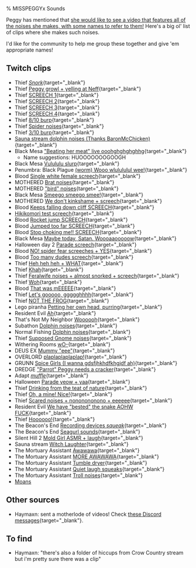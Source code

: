 % MISSPEGGYx Sounds

Peggy has mentioned that [she would like to see a video that features all of the noises she makes, with some names to refer to them!](https://www.twitch.tv/misspeggyx/clip/NastyAmusedBaconPeteZaroll-T7sFYgBBaS4quuxU) Here's a big ol' list of clips where she makes such noises.

I'd like for the community to help me group these together and give 'em appropriate names!

## Twitch clips

* Thief [*Snork*](https://clips.twitch.tv/RoundGracefulHeronMVGame-cqYpCigMVYKTszfG){target="_blank"}
* Thief [Peggy growl + yelling at Neff](https://www.twitch.tv/misspeggyx/clip/GenerousReliablePorcupineGingerPower-O1CZ0N75HfJXHr4D){target="_blank"}
* Thief [SCREECH 1](https://www.twitch.tv/misspeggyx/clip/SuaveEnticingTriangleBCWarrior-nuQ-cf0SuWYEC_uM){target="_blank"}
* Thief [SCREECH 2](https://clips.twitch.tv/IgnorantRichCocoaShazBotstix-rd9rqY-Q3GpLALKN){target="_blank"}
* Thief [SCREECH 3](https://clips.twitch.tv/HonestSlickRatTriHard-D0zrEfBV09G6rKp1){target="_blank"}
* Thief [SCREECH 4](https://clips.twitch.tv/SuspiciousBoredRingPrimeMe-arsgYkQU7M8Yctzp){target="_blank"}
* Thief [8/10 burp](https://clips.twitch.tv/TsundereExquisiteHippoDoritosChip-EV6_PnPf8v6qvApT){target="_blank"}
* Thief [Spider noises](https://www.twitch.tv/misspeggyx/clip/EnthusiasticHyperCoyoteCurseLit-E6IUmegsXjsBRGxv){target="_blank"}
* Thief [3/10 burp](https://www.twitch.tv/misspeggyx/clip/CredulousGiftedClipsmomDxCat-mqRp2P5x38qXnTr6){target="_blank"}
* [Sauna stream dolphin noises (Thanks BaronMcChicken)](https://clips.twitch.tv/CleanPeacefulSashimiUWot-eF21142o8dTwzYtl){target="_blank"}
* Black Mesa ["Beating her meat" live ooohghghghghhg](https://www.twitch.tv/misspeggyx/clip/MiniatureRelatedNigiriPhilosoraptor-svyvrwxVsUTPEWTJ){target="_blank"}
  * Name suggestions: HUOOOOOOOGOOGH
* Black Mesa [Vulululu slurp](https://www.twitch.tv/misspeggyx/clip/CrepuscularPlacidBatteryCorgiDerp-pi9aIOOTQk_0ZeD0){target="_blank"}
* Penumbra: Black Plague [(worm) Wooo wlulululul wee!](https://www.twitch.tv/misspeggyx/clip/PolishedResourcefulMuleHassaanChop-qTelgF2DvHsQgX5p){target="_blank"}
* Blood [Single white female screech](https://www.twitch.tv/misspeggyx/clip/DaintyMoralAppleHassaanChop-6S9L8SPMrPpllNfh){target="_blank"}
* MOTHERED [Brat noises](https://www.twitch.tv/misspeggyx/clip/PunchyFaithfulGnatTheRinger-q0iFdzFmIyzsPBCA?filter=clips&range=7d&sort=time){target="_blank"}
* MOTHERED ["bird" noises](https://www.twitch.tv/misspeggyx/clip/ConfidentFreezingAardvarkDAESuppy-YBvU5Z5m7H956bPo?filter=clips&range=7d&sort=time){target="_blank"}
* Black Mesa [Smeego smeego smee!](https://www.twitch.tv/misspeggyx/clip/ComfortableKawaiiCurryOhMyDog-9V92K1TSZV4A6RWx?filter=clips&range=7d&sort=time){target="_blank"}
* MOTHERED [We don't kinkshame + screech](https://www.twitch.tv/misspeggyx/clip/FriendlyTrustworthyHumanCoolStoryBob-_GxIMm4y56MAvTNA?filter=clips&range=7d&sort=time){target="_blank"}
* Blood [Keeps falling down cliff SCREECH](https://www.twitch.tv/misspeggyx/clip/AlertHorribleHorseradishCoolCat--QTcp_HJfi4sMhL8?filter=clips&range=7d&sort=time){target="_blank"}
* [Hikikomori test screech](https://www.twitch.tv/misspeggyx/clip/SparklyFrozenAlligatorCoolStoryBob-BxLE5vIqevNF8at0?filter=clips&range=7d&sort=time){target="_blank"}
* Blood [Rocket jump SCREECH](https://www.twitch.tv/misspeggyx/clip/TemperedAmusedToothNotATK-aN1fHtJsTpgXwAJi?filter=clips&range=7d&sort=time){target="_blank"}
* Blood [Jumped too far SCREECH](https://www.twitch.tv/misspeggyx/clip/ManlyRockyDragonfruitUncleNox-0q-8Xzgn8AMMlkHJ?filter=clips&range=7d&sort=time){target="_blank"}
* Blood [Stop choking me!! SCREECH](https://www.twitch.tv/misspeggyx/clip/SillyFantasticNewtChocolateRain-X9MPvfS2Gx0R5t76?filter=clips&range=7d&sort=time){target="_blank"}
* Black Mesa [Maybe today, Satan. Woooaaooooow](https://www.twitch.tv/misspeggyx/clip/AgitatedOddPlumTwitchRaid-T4Q_FCkptD5FFZrq?filter=clips&range=7d&sort=time){target="_blank"}
* Halloween day 2 [Parade screech](https://www.twitch.tv/misspeggyx/clip/PeacefulAmazingWrenFunRun-08aklxBPRhEtQkC9?filter=clips&range=7d&sort=time){target="_blank"}
* Blood [NO! spider fear screeches + YES](https://www.twitch.tv/misspeggyx/clip/ExuberantCrowdedCobraShazBotstix-7NXxoLILGxC-SLwj?filter=clips&range=7d&sort=time){target="_blank"}
* Blood [Too many dudes screech](https://www.twitch.tv/misspeggyx/clip/ZanyCheerfulStingrayRickroll-FkxzwoXZ5CaEeEER?filter=clips&range=7d&sort=time){target="_blank"}
* Thief [Heh heh heh + WHAT](https://www.twitch.tv/misspeggyx/clip/EnergeticAnimatedKimchiKeepo-F0NSrsbKAK5RrayY?filter=clips&range=7d&sort=time){target="_blank"}
* Thief [Khah](https://www.twitch.tv/misspeggyx/clip/GrotesqueCuteFrogMVGame-HoqUNMhpHW0lChNb?filter=clips&range=7d&sort=time){target="_blank"}
* Thief [Feralwife noises + almost snorked + screech](https://www.twitch.tv/misspeggyx/clip/RoundGracefulHeronMVGame-cqYpCigMVYKTszfG?filter=clips&range=7d&sort=time){target="_blank"}
* Thief [Woh](https://www.twitch.tv/misspeggyx/clip/FurtiveFairCougarPeteZaroll-QPFvvAWcJgWeIjQA?filter=clips&range=7d&sort=time){target="_blank"}
* Blood [That was mEEEEE](https://www.twitch.tv/misspeggyx/clip/GorgeousCallousShrimpPhilosoraptor-Vp0e71vm7Q7dZsuY?filter=clips&range=7d&sort=time){target="_blank"}
* Thief [Let's gooooo, ggggghhhh](https://www.twitch.tv/misspeggyx/clip/ClumsyIncredulousLlamaVoteYea-JOPUgCVAZQ0mxdXA?filter=clips&range=7d&sort=time){target="_blank"}
* Thief [NOT THE FROG](https://www.twitch.tv/misspeggyx/clip/SuspiciousBoredRingPrimeMe-arsgYkQU7M8Yctzp?filter=clips&range=7d&sort=time){target="_blank"}
* Lego piranha [Petting her own head, purring](https://www.twitch.tv/misspeggyx/clip/SmallDifficultArugulaBloodTrail-L3BWZ-cJTImt8uqd?filter=clips&range=all&sort=time){target="_blank"}
* Resident Evil [Ah](https://www.twitch.tv/misspeggyx/clip/CorrectApatheticMuleKappaRoss-48uml54XJ7IjhTs6?filter=clips&range=all&sort=time){target="_blank"}
* That's Not My Neighbor [Woooooh](https://www.twitch.tv/misspeggyx/clip/SuspiciousPrettiestCocoaPRChase-3EK7CE2TOmSO0PQy?filter=clips&range=all&sort=time){target="_blank"}
* Subathon [Dolphin noises](https://clips.twitch.tv/GentleNiceWolverineChefFrank-wN6xyd1aOrJ2o2A5){target="_blank"}
* Normal Fishing [Dolphin noises](https://www.twitch.tv/misspeggyx/clip/PoorEnchantingCobblerAMPTropPunch-qy3DdjfH7_ngPrAB){target="_blank"}
* Thief [Supposed Gnome noises](https://www.twitch.tv/misspeggyx/clip/InnocentEntertainingRuffPoooound-6iw9mxCdxkZ7ZwIb){target="_blank"}
* Withering Rooms [wO-](https://www.twitch.tv/misspeggyx/clip/EmpathicGlamorousHornetGingerPower-7bmzyhGOEKjFdmqA?filter=clips&range=all&sort=time){target="_blank"}
* DEUS EX [Mummy "eee"](https://www.twitch.tv/misspeggyx/clip/SweetTsundereSandwichKreygasm-Pr-zg8jUxmXyAOTX?filter=clips&range=all&sort=time){target="_blank"}
* OVERLORD [plaplaplaplaplap!](https://www.twitch.tv/misspeggyx/clip/BoldVenomousAmazonKappaClaus-7VkoS74lpZRwRzaY?filter=clips&range=all&sort=time){target="_blank"}
* GRUNN [Spice Girls (I wanna gdsfjhkhdfkhgjdf ah)](https://www.twitch.tv/misspeggyx/clip/ImpossiblePlayfulBottleCopyThis-swEQYY6M3L_5-7ox?filter=clips&range=all&sort=time){target="_blank"}
* DREDGE ["Parrot" Peggy needs a cracker](https://www.twitch.tv/misspeggyx/clip/AbrasiveInspiringAnacondaRedCoat-tWwIf10kR8ZQvVKg?filter=clips&range=all&sort=time){target="_blank"}
* Adapt [*muffle*](https://www.twitch.tv/misspeggyx/clip/MoldySweetBaconWutFace-YRD3MGb_YaPhUUdb?filter=clips&range=all&sort=time){target="_blank"}
* Halloween [Parade yeow + yaa](https://www.twitch.tv/misspeggyx/clip/GracefulConcernedThymeStrawBeary-JEoqMtedB6dvn8Ag?filter=clips&range=all&sort=time){target="_blank"}
* Thief [Drinking from the teat of nature](https://www.twitch.tv/misspeggyx/clip/RefinedOptimisticTarsierAllenHuhu-bAIh8BtqoLMw_2ZX?filter=clips&range=all&sort=time){target="_blank"}
* Thief [Oh, a mine! Nice!](https://www.twitch.tv/misspeggyx/clip/ConcernedPeacefulCurryPanicBasket-_LrDmceRu5J6VDHR?filter=clips&range=all&sort=time){target="_blank"}
* Thief [Scared noises + nononononono + eeeeee](https://www.twitch.tv/misspeggyx/clip/DepressedElegantCourgetteRuleFive-St-TfROMH1rwCXJE?filter=clips&range=all&sort=time){target="_blank"}
* Resident Evil [We have "bested" the snake AOHW FUCK](https://www.twitch.tv/misspeggyx/clip/ComfortableSmoothMartenNerfBlueBlaster-VFv7_z--8Nh9hlsh?filter=clips&range=all&sort=time){target="_blank"}
* Thief [Hoooooo!](https://www.twitch.tv/misspeggyx/clip/ObedientPoorGrouseTriHard-jeciqB2T-UcS722R?filter=clips&range=all&sort=time){target="_blank"}
* The Beacon's End [Recording devices *squeak*](https://www.twitch.tv/misspeggyx/clip/BelovedCreativeGrasshopperSwiftRage-uSxlAw6qht-8AkdQ){target="_blank"}
* The Beacon's End [Seagurl sounds](https://clips.twitch.tv/MotionlessAlertKoupreyDerp-gm6EKTLdOs7HvzHq){target="_blank"}
* Silent Hill 2 [Mold Girl ASMR + laugh](https://www.twitch.tv/misspeggyx/clip/NaiveTangentialWatercressBCWarrior-TUQsov-6uQtW7iuN){target="_blank"}
* Sauna stream [Witch Laughter](https://www.twitch.tv/misspeggyx/clip/OptimisticBlazingPoultryResidentSleeper-9Qy36X1ZLBGoMb5r?filter=clips&range=all&sort=time){target="_blank"}
* The Mortuary Assistant [Awawawa](https://www.twitch.tv/misspeggyx/clip/CulturedFuriousCockroachTTours-POmEVKGBJ9XBPNLY){target="_blank"}
* The Mortuary Assistant [MORE AWAWAWA](https://www.twitch.tv/misspeggyx/clip/AbnegateToughAppleTheRinger-7Klh09Rb2Pyl6meB){target="_blank"}
* The Mortuary Assistant [Tumble dryer](https://www.twitch.tv/misspeggyx/clip/UninterestedAmazonianPancakeNotLikeThis-7kqcRjlueb-YVlSb){target="_blank"}
* The Mortuary Assistant [Quiet laugh squeaks](https://www.twitch.tv/misspeggyx/clip/SquareSpoopyClipsmomKappaRoss-KKFR72IRMvXqK-ZX){target="_blank"}
* The Mortuary Assistant [Troll noises](https://www.twitch.tv/misspeggyx/clip/PreciousDirtyWrenDeIlluminati-5Xdyxyh6yJmIVfGh){target="_blank"}
* [Moans](https://clips.twitch.tv/FunnyWiseDinosaurBudStar-mqK1pN-ZSe7FEpdF)

## Other sources

* Haymaxn: sent a motherlode of videos! Check [these Discord messages](https://discord.com/channels/1081142021944770631/1149689081949851712/1306338545518121092){target="_blank"}.


## To find

* Haymaxn: "there's also a folder of hiccups from Crow Country stream but i'm pretty sure there was a clip"
